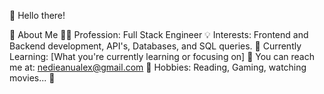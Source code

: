👋 Hello there!

🌟 About Me
👨‍💻 Profession: Full Stack Engineer
💡 Interests: Frontend and Backend development, API's, Databases, and SQL queries.
🌱 Currently Learning: [What you're currently learning or focusing on]
📩 You can reach me at: nedieanualex@gmail.com
🎨 Hobbies: Reading, Gaming, watching movies... 🍿
